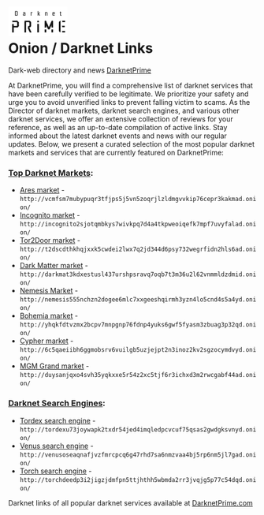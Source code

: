 ![](/darknet-prime-site-logo.png)  
Onion / Darknet Links
=======================================


Dark-web directory and news [DarknetPrime](https://darknetprime.com/)



At DarknetPrime, you will find a comprehensive list of darknet services that have been carefully verified to be legitimate. We prioritize your safety and urge you to avoid unverified links to prevent falling victim to scams. As the Director of darknet markets, darknet search engines, and various other darknet services, we offer an extensive collection of reviews for your reference, as well as an up-to-date compilation of active links. Stay informed about the latest darknet events and news with our regular updates. Below, we present a curated selection of the most popular darknet markets and services that are currently featured on DarknetPrime:


### [Top Darknet Markets](https://darknetprime.com/lists/darknet-market-list-top-8-most-popular-dark-web-markets):

*   [Ares market](http://vcmfsm7mubypuqr3tfjps5j5vn5zoqrjlzldmgvvkip76cepr3kakmad.onion/) - `http://vcmfsm7mubypuqr3tfjps5j5vn5zoqrjlzldmgvvkip76cepr3kakmad.onion/`
*   [Incognito market](http://incognito2sjotqmbkys7wivkpq7d4a4tkpweoiqefk7mpf7uvyfalad.onion/) - `http://incognito2sjotqmbkys7wivkpq7d4a4tkpweoiqefk7mpf7uvyfalad.onion/`
*   [Tor2Door market](http://t2dscdthkhqjxxk5cwdei2lwx7q2jd344d6psy732wegrfidn2hls6ad.onion/) - `http://t2dscdthkhqjxxk5cwdei2lwx7q2jd344d6psy732wegrfidn2hls6ad.onion/`
*   [Dark Matter market](http://darkmat3kdxestusl437urshpsravq7oqb7t3m36u2l62vnmmldzdmid.onion/) - `http://darkmat3kdxestusl437urshpsravq7oqb7t3m36u2l62vnmmldzdmid.onion/`
*   [Nemesis Market](http://nemesis555nchzn2dogee6mlc7xxgeeshqirmh3yzn4lo5cnd4s5a4yd.onion/) - `http://nemesis555nchzn2dogee6mlc7xxgeeshqirmh3yzn4lo5cnd4s5a4yd.onion/`
*   [Bohemia market](http://yhqkfdtvzmx2bcpv7mnpgnp76fdnp4yuks6gwf5fyasm3zbuag3p32qd.onion/) - `http://yhqkfdtvzmx2bcpv7mnpgnp76fdnp4yuks6gwf5fyasm3zbuag3p32qd.onion/`
*   [Cypher market](http://6c5qaeiibh6ggmobsrv6vuilgb5uzjejpt2n3inoz2kv2sgzocymdvyd.onion/) - `http://6c5qaeiibh6ggmobsrv6vuilgb5uzjejpt2n3inoz2kv2sgzocymdvyd.onion/`
*   [MGM Grand market](http://duysanjqxo4svh35yqkxxe5r54z2xc5tjf6r3ichxd3m2rwcgabf44ad.onion/) - `http://duysanjqxo4svh35yqkxxe5r54z2xc5tjf6r3ichxd3m2rwcgabf44ad.onion/`


### [Darknet Search Engines](https://darknetprime.com/onions/search-engines/):

*   [Tordex search engine](http://tordexu73joywapk2txdr54jed4imqledpcvcuf75qsas2gwdgksvnyd.onion/) - `http://tordexu73joywapk2txdr54jed4imqledpcvcuf75qsas2gwdgksvnyd.onion/`
*   [Venus search engine](http://venusoseaqnafjvzfmrcpcq6g47rhd7sa6nmzvaa4bj5rp6nm5jl7gad.onion/) - `http://venusoseaqnafjvzfmrcpcq6g47rhd7sa6nmzvaa4bj5rp6nm5jl7gad.onion/`
*   [Torch search engine](http://torchdeedp3i2jigzjdmfpn5ttjhthh5wbmda2rr3jvqjg5p77c54dqd.onion/) - `http://torchdeedp3i2jigzjdmfpn5ttjhthh5wbmda2rr3jvqjg5p77c54dqd.onion/`


Darknet links of all popular darknet services available at [DarknetPrime.com](https://darknetprime.com/)
